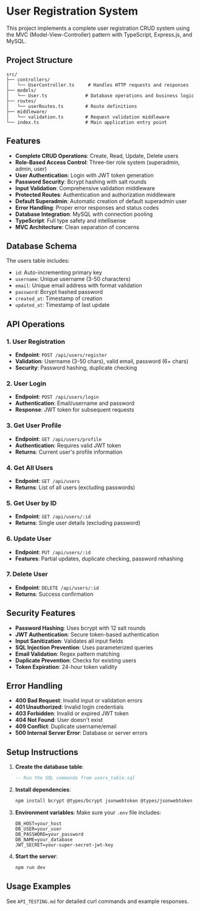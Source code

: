 # User Registration System

This project implements a complete user registration CRUD system using the MVC (Model-View-Controller) pattern with TypeScript, Express.js, and MySQL.

## Project Structure

```
src/
├── controllers/
│   └── UserController.ts     # Handles HTTP requests and responses
├── models/
│   └── User.ts              # Database operations and business logic
├── routes/
│   └── userRoutes.ts        # Route definitions
├── middleware/
│   └── validation.ts        # Request validation middleware
└── index.ts                 # Main application entry point
```

## Features

- **Complete CRUD Operations**: Create, Read, Update, Delete users
- **Role-Based Access Control**: Three-tier role system (superadmin, admin, user)
- **User Authentication**: Login with JWT token generation
- **Password Security**: Bcrypt hashing with salt rounds
- **Input Validation**: Comprehensive validation middleware
- **Protected Routes**: Authentication and authorization middleware
- **Default Superadmin**: Automatic creation of default superadmin user
- **Error Handling**: Proper error responses and status codes
- **Database Integration**: MySQL with connection pooling
- **TypeScript**: Full type safety and intellisense
- **MVC Architecture**: Clean separation of concerns

## Database Schema

The users table includes:

- `id`: Auto-incrementing primary key
- `username`: Unique username (3-50 characters)
- `email`: Unique email address with format validation
- `password`: Bcrypt hashed password
- `created_at`: Timestamp of creation
- `updated_at`: Timestamp of last update

## API Operations

### 1. User Registration

- **Endpoint**: `POST /api/users/register`
- **Validation**: Username (3-50 chars), valid email, password (6+ chars)
- **Security**: Password hashing, duplicate checking

### 2. User Login

- **Endpoint**: `POST /api/users/login`
- **Authentication**: Email/username and password
- **Response**: JWT token for subsequent requests

### 3. Get User Profile

- **Endpoint**: `GET /api/users/profile`
- **Authentication**: Requires valid JWT token
- **Returns**: Current user's profile information

### 4. Get All Users

- **Endpoint**: `GET /api/users`
- **Returns**: List of all users (excluding passwords)

### 5. Get User by ID

- **Endpoint**: `GET /api/users/:id`
- **Returns**: Single user details (excluding password)

### 6. Update User

- **Endpoint**: `PUT /api/users/:id`
- **Features**: Partial updates, duplicate checking, password rehashing

### 7. Delete User

- **Endpoint**: `DELETE /api/users/:id`
- **Returns**: Success confirmation

## Security Features

- **Password Hashing**: Uses bcrypt with 12 salt rounds
- **JWT Authentication**: Secure token-based authentication
- **Input Sanitization**: Validates all input fields
- **SQL Injection Prevention**: Uses parameterized queries
- **Email Validation**: Regex pattern matching
- **Duplicate Prevention**: Checks for existing users
- **Token Expiration**: 24-hour token validity

## Error Handling

- **400 Bad Request**: Invalid input or validation errors
- **401 Unauthorized**: Invalid login credentials
- **403 Forbidden**: Invalid or expired JWT token
- **404 Not Found**: User doesn't exist
- **409 Conflict**: Duplicate username/email
- **500 Internal Server Error**: Database or server errors

## Setup Instructions

1. **Create the database table**:

   ```sql
   -- Run the SQL commands from users_table.sql
   ```

2. **Install dependencies**:

   ```bash
   npm install bcrypt @types/bcrypt jsonwebtoken @types/jsonwebtoken
   ```

3. **Environment variables**:
   Make sure your `.env` file includes:

   ```
   DB_HOST=your_host
   DB_USER=your_user
   DB_PASSWORD=your_password
   DB_NAME=your_database
   JWT_SECRET=your-super-secret-jwt-key
   ```

4. **Start the server**:
   ```bash
   npm run dev
   ```

## Usage Examples

See `API_TESTING.md` for detailed curl commands and example responses.
